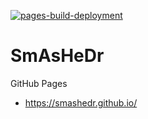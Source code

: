 [![pages-build-deployment](https://github.com/smashedr/smashedr.github.io/actions/workflows/pages/pages-build-deployment/badge.svg)](https://github.com/smashedr/smashedr.github.io/actions/workflows/pages/pages-build-deployment)
# SmAsHeDr

GitHub Pages

- https://smashedr.github.io/
